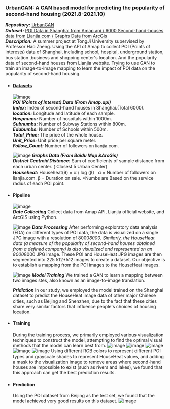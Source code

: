 ### UrbanGAN: A GAN based model for predicting the popularity of second-hand housing (2021.8-2021.10)
  ***Repository:*** [UrbanGAN](https://github.com/SZU-WenjieHuang/UrbanGAN)\
  ***Dataset:*** [POI Data in Shanghai from Amap.api / 6000 Second-hand-houses data from Lianjia.com / Graphs Data from ArcGis](https://drive.google.com/drive/folders/1oKqr5l3vJyV593nsufG4iYxftGv5rAum?usp=sharing)\
  ***Description:*** A summer project at TongJi University supervised by Professor Hao Zheng. Using the API of Amap to collect POI (Points of interests) data of Shanghai, including school, hospital, underground station, bus station ,business and shopping center's location. And the popularity data of second-hand houses from Lianjia website. Trying to use GAN to train an image-to-image mapping to learn the impact of POI data on the popularity of second-hand housing.
  
- #### [Datasets](https://drive.google.com/drive/folders/1oKqr5l3vJyV593nsufG4iYxftGv5rAum?usp=sharing)
  ![image](https://user-images.githubusercontent.com/82434538/235452950-3102bbf3-5911-4e84-8cd0-f8b4d35d768f.png)\
  ***POI (Points of Interest) Data (From Amap.api)***\
  ***Index:*** Index of second-hand houses in Shanghai.(Total 6000).\
  ***location:*** Longitude and latitude of each sample.\
  ***Hospnums:*** Number of hospitals within 1000m.\
  ***Subnumbs:*** Number of Subway Stations within 800m.\
  ***Edubumbs:*** Number of Schools within 500m.\
  ***Total_Price:*** The price of the whole house.\
  ***Unit_Price:*** Unit price per square meter.\
  ***Follow_Count:*** Number of followers on lianjia.com.</p>
  ![image](https://user-images.githubusercontent.com/82434538/235453014-f31812b0-303f-4d0f-bfc6-86b2f5bcbd9d.png)
  ***Graphs Data (From Baidu Map &ArcGis)***\
  ***District Centroid Distance:*** Sum of coefficients of sample distance from each urban center. ( Closest 5 Urban Center)\
  ***Househeat:*** Househeat(θ) = α / log (β） α = Number of followers on lianjia.com. β = Duration on sale. *Numbs are Based on the service radius of each POI point.</p>

- #### Pipeline
  ![image](https://user-images.githubusercontent.com/82434538/235453828-e8631198-e9ba-4f63-9927-661dd1d3b0eb.png)\
  ***Date Collecting*** Collect data from Amap API, Lianjia official website, and ArcGIS using Python.</p>
  ![image](https://user-images.githubusercontent.com/82434538/235455811-a2f61b47-43f9-40a0-ad14-3617b65e1188.png)
  ***Data Processing*** After performing exploratory data analysis (EDA) on different types of POI data, the data is visualized on a single JPG image with a resolution of 8000*8000. Similarly, the HouseHeat data (a measure of the popularity of second-hand houses obtained from a defined company) is also visualized and represented on an 8000*8000 JPG image. These POI and HouseHeat JPG images are then segmented into 225 512*512 images to create a dataset. Our objective is to establish a mapping from the POI images to the HouseHeat images.</p>
  ![image](https://user-images.githubusercontent.com/82434538/235455638-6d09924e-33af-4d38-9e01-e6b6d64b5b8a.png)
  ***Model Training*** We trained a GAN to learn a mapping between two images stes, also known as an image-to-image translation.</p>
  ***Pridiction*** In our study, we employed the model trained on the Shanghai dataset to predict the HouseHeat image data of other major Chinese cities, such as Beijing and Shenzhen, due to the fact that these cities share very similar factors that influence people's choices of housing location.


- #### Training
  During the training process, we primarily employed various visualization techniques to construct the model, attempting to find the optimal visual methods that the model can learn best from.
  ![image](https://user-images.githubusercontent.com/82434538/235456136-91b1d365-f876-4624-bcfc-1f0467a6628a.png)
  ![image](https://user-images.githubusercontent.com/82434538/235456190-642d41c9-aa94-4fc3-9e98-b4968378acaa.png)
  ![image](https://user-images.githubusercontent.com/82434538/235456521-7ea0df04-d63a-4038-b34f-5309345086d9.png)
  ![image](https://user-images.githubusercontent.com/82434538/235456279-b6d4eeb4-5871-4e19-a80b-9f895649888c.png)
  ![image](https://user-images.githubusercontent.com/82434538/235456333-361d9817-f890-4326-8670-8cf9e9b80ff7.png)
  Using different RGB colors to represent different POI types and grayscale shades to represent HouseHeat values, and adding a mask to the visualization image to remove areas where second-hand houses are impossible to exist (such as rivers and lakes), we found that this approach can get the best prediction results.

- #### Prediction
  Using the POI dataset from Beijing as the test set, we found that the model achieved very good results on this dataset.
  ![image](https://user-images.githubusercontent.com/82434538/235457225-6e2f6196-3cae-404c-8423-35fbded1feae.png)
  
